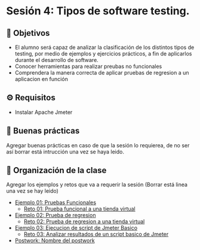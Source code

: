 
# Sesión 4: Tipos de software testing.

## :dart: Objetivos


- El alumno será capaz de analizar la clasificación de los distintos tipos de testing, por medio de ejemplos y ejercicios prácticos, a fin de aplicarlos durante el desarrollo de software.
- Conocer herramientas para realizar preubas no funcionales
- Comprendera la manera correcta de aplicar pruebas de regresion a un aplicacion en función

## ⚙ Requisitos

- Instalar Apache Jmeter

## 🎩 Buenas prácticas

Agregar buenas prácticas en caso de que la sesión lo requierea, de no ser así borrar está intrucción una vez se haya leido.


## 📂 Organización de la clase

Agregar los ejemplos y retos que va a requerir la sesión (Borrar está linea una vez se hay leido)

- [Ejemplo 01:  Pruebas Funcionales](./Ejemplo-01/README.md)
    - [Reto 01: Prueba funcional a una tienda virtual](./Reto-01/README.md)
- [Ejemplo 02: Prueba de regresion](./Ejemplo-02/README.md)
    - [Reto  02: Prueba de regresion a una tienda virtual](./Reto-02/README.md)
- [Ejemplo 03: Ejecucion de script de Jmeter Basico](./Ejemplo-03/README.md)
    - [Reto 03: Analizar resultados de un script basico de Jmeter](./Reto-03/README.md)
- [Postwork: Nombre del postwork](./Postwork/README.md)

